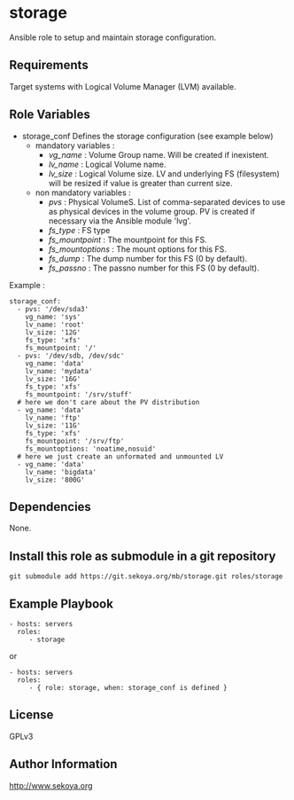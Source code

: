 # storage

Ansible role to setup and maintain storage configuration.

## Requirements

Target systems with Logical Volume Manager (LVM) available.

## Role Variables

- storage_conf
  Defines the storage configuration (see example below)
  - mandatory variables :
    - _vg_name_ : Volume Group name. Will be created if inexistent.
    - _lv_name_ : Logical Volume name.
    - _lv_size_ : Logical Volume size. LV and underlying FS (filesystem) will
      be resized if value is greater than current size.
  - non mandatory variables :
    - _pvs_ : Physical VolumeS. List of comma-separated devices to use as
      physical devices in the volume group. PV is created if necessary via the
      Ansible module 'lvg'.
    - _fs_type_ : FS type
    - _fs_mountpoint_ : The mountpoint for this FS.
    - _fs_mountoptions_ : The mount options for this FS.
    - _fs_dump_ : The dump number for this FS (0 by default).
    - _fs_passno_ : The passno number for this FS (0 by default).

Example :

    storage_conf:
      - pvs: '/dev/sda3'
        vg_name: 'sys'
        lv_name: 'root'
        lv_size: '12G'
        fs_type: 'xfs'
        fs_mountpoint: '/'
      - pvs: '/dev/sdb, /dev/sdc'
        vg_name: 'data'
        lv_name: 'mydata'
        lv_size: '16G'
        fs_type: 'xfs'
        fs_mountpoint: '/srv/stuff'
      # here we don't care about the PV distribution
      - vg_name: 'data'
        lv_name: 'ftp'
        lv_size: '11G'
        fs_type: 'xfs'
        fs_mountpoint: '/srv/ftp'
        fs_mountoptions: 'noatime,nosuid'
      # here we just create an unformated and unmounted LV
      - vg_name: 'data'
        lv_name: 'bigdata'
        lv_size: '800G'

## Dependencies

None.

## Install this role as submodule in a git repository

`git submodule add https://git.sekoya.org/mb/storage.git roles/storage`

## Example Playbook

    - hosts: servers
      roles:
         - storage
or

    - hosts: servers
      roles:
         - { role: storage, when: storage_conf is defined }

## License

GPLv3

## Author Information

http://www.sekoya.org
